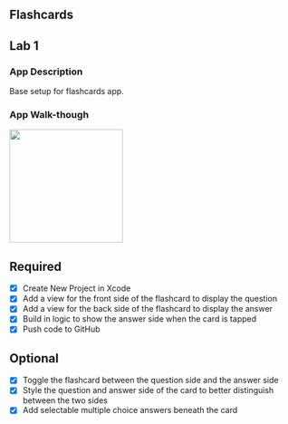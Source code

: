 ## Flashcards

## Lab 1

### App Description
Base setup for flashcards app.

### App Walk-though

<img src="https://github.com/vilinh/Flashcards/blob/main/Lab1CodepathBaseOpt.gif?raw=true" width=200><br>

## Required
- [X] Create New Project in Xcode
- [X] Add a view for the front side of the flashcard to display the question
- [X] Add a view for the back side of the flashcard to display the answer
- [X] Build in logic to show the answer side when the card is tapped
- [X] Push code to GitHub
## Optional
- [X] Toggle the flashcard between the question side and the answer side
- [X] Style the question and answer side of the card to better distinguish between the two sides
- [X] Add selectable multiple choice answers beneath the card
